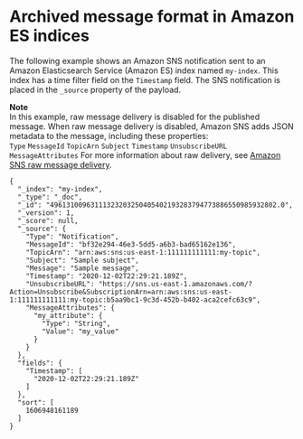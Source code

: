 # Archived message format in Amazon ES indices<a name="firehose-archived-message-format-elasticsearch"></a>

The following example shows an Amazon SNS notification sent to an Amazon Elasticsearch Service \(Amazon ES\) index named `my-index`\. This index has a time filter field on the `Timestamp` field\. The SNS notification is placed in the `_source` property of the payload\.

**Note**  
In this example, raw message delivery is disabled for the published message\. When raw message delivery is disabled, Amazon SNS adds JSON metadata to the message, including these properties:  
`Type`
`MessageId`
`TopicArn`
`Subject`
`Timestamp`
`UnsubscribeURL`
`MessageAttributes`
For more information about raw delivery, see [Amazon SNS raw message delivery](sns-large-payload-raw-message-delivery.md)\.

```
{
  "_index": "my-index",
  "_type": "_doc",
  "_id": "49613100963111323203250405402193283794773886550985932802.0",
  "_version": 1,
  "_score": null,
  "_source": {
    "Type": "Notification",
    "MessageId": "bf32e294-46e3-5dd5-a6b3-bad65162e136",
    "TopicArn": "arn:aws:sns:us-east-1:111111111111:my-topic",
    "Subject": "Sample subject",
    "Message": "Sample message",
    "Timestamp": "2020-12-02T22:29:21.189Z",
    "UnsubscribeURL": "https://sns.us-east-1.amazonaws.com/?Action=Unsubscribe&SubscriptionArn=arn:aws:sns:us-east-1:111111111111:my-topic:b5aa9bc1-9c3d-452b-b402-aca2cefc63c9",
    "MessageAttributes": {
      "my_attribute": {
        "Type": "String",
        "Value": "my_value"
      }
    }
  },
  "fields": {
    "Timestamp": [
      "2020-12-02T22:29:21.189Z"
    ]
  },
  "sort": [
    1606948161189
  ]
}
```